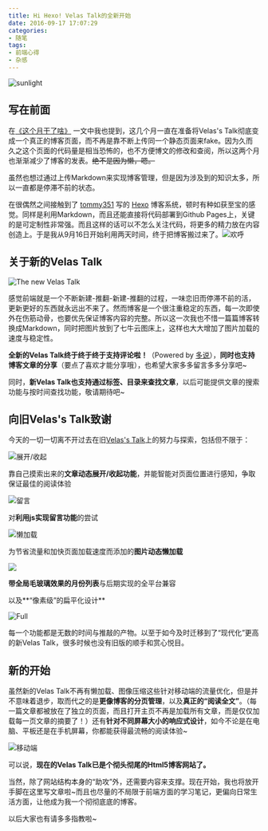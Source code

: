 ```yaml
---
title: Hi Hexo! Velas Talk的全新开始
date: 2016-09-17 17:07:29
categories:
- 随笔
tags:
- 前端心得
- 杂感
---
```


![sunlight](http://o7a3i0m1t.bkt.clouddn.com/image/blog/landscapes-sunlight_00338862.jpg)

## 写在前面

在[《这个月干了啥》](http://blog.velas.xyz/2016/08/05/%E8%BF%99%E4%B8%AA%E6%9C%88%E5%B9%B2%E4%BA%86%E5%95%A5%EF%BC%9F/) 一文中我也提到，这几个月一直在准备将Velas's Talk彻底变成一个真正的博客页面，而不再是靠不断上传同一个静态页面来fake。因为久而久之这个页面的代码量是相当恐怖的，也不方便博文的修改和查阅，所以这两个月也渐渐减少了博客的发表。~~绝不是因为懒，嗯。~~

虽然也想过通过上传Markdown来实现博客管理，但是因为涉及到的知识太多，所以一直都是停滞不前的状态。

在很偶然之间接触到了 [tommy351](https://github.com/hexojs/hexo) 写的 [Hexo](https://hexo.io/zh-cn/) 博客系统，顿时有种如获至宝的感觉。同样是利用Markdown，而且还能直接将代码部署到Github Pages上，关键的是可定制性非常强。而且这样的话可以不怎么关注代码，将更多的精力放在内容创造上。于是我从9月16日开始利用两天时间，终于把博客搬过来了。![欢呼](http://o7a3i0m1t.bkt.clouddn.com/image/emo/huanhu.png)

<!--more-->



## 关于新的Velas Talk

![The new Velas Talk](http://o7a3i0m1t.bkt.clouddn.com/image/blog/velastalk.PNG)

感觉前端就是一个不断新建-推翻-新建-推翻的过程，一味恋旧而停滞不前的活，更新更好的东西就永远出不来了。然而博客是一个很注重稳定的东西，每一次即使外在伤筋动骨，也要优先保证博客内容的完整。所以这一次我也不惜一篇篇博客转换成Markdown，同时把图片放到了七牛云图床上，这样也大大增加了图片加载的速度与稳定性。

**全新的Velas Talk终于终于终于支持评论啦！**（Powered by [多说](http://duoshuo.com/)），**同时也支持博客文章的分享**（要点了喜欢才能分享哦），也希望大家多多留言多多分享吧~

同时，**新Velas Talk也支持通过标签、目录来查找文章**，以后可能提供文章的搜索功能与按时间查找功能，敬请期待吧~



## 向旧Velas's Talk致谢

今天的一切一切离不开过去在旧[Velas's Talk](http://velas.xyz/talk.html)上的努力与探索，包括但不限于：

![展开/收起](http://o7a3i0m1t.bkt.clouddn.com/image/blog/%E6%96%87%E7%AB%A0%E5%B1%95%E5%BC%80.gif)

靠自己摸索出来的**文章动态展开/收起功能**，并能智能对页面位置进行感知，争取保证最佳的阅读体验



![留言](http://o7a3i0m1t.bkt.clouddn.com/image/blog/%E7%95%99%E8%A8%80.PNG)

对**利用js实现留言功能**的尝试



![懒加载](http://o7a3i0m1t.bkt.clouddn.com/image/blog/%E6%87%92%E5%8A%A0%E8%BD%BD.gif)

为节省流量和加快页面加载速度而添加的**图片动态懒加载**



![](http://o7a3i0m1t.bkt.clouddn.com/image/blog/%E6%9C%88%E4%BB%BD%E5%88%97%E8%A1%A8.gif)

**带全局毛玻璃效果的月份列表**与后期实现的全平台兼容



以及**“像素级”的扁平化设计**

![Full](http://o7a3i0m1t.bkt.clouddn.com/image/blog/screenshot-velas.xyz-2016-09-17-18-32-15.png)

每一个功能都是无数的时间与推敲的产物。以至于如今及时迁移到了“现代化”更高的新Velas Talk，很多时候也没有旧版的顺手和赏心悦目。



## 新的开始

虽然新的Velas Talk不再有懒加载、图像压缩这些针对移动端的流量优化，但是并不意味着退步，取而代之的是**更像博客的分页管理**，以及**真正的“阅读全文”**。（每一篇文章都被放在了独立的页面，而且打开主页不再是加载所有文章，而是仅仅加载每一页文章的摘要了！）还有**针对不同屏幕大小的响应式设计**，如今不论是在电脑、平板还是在手机屏幕，你都能获得最流畅的阅读体验~

![移动端](http://o7a3i0m1t.bkt.clouddn.com/image/blog/velastalk_m.PNG)

 可以说，**现在的Velas Talk已是个彻头彻尾的Html5博客网站了。**

当然，除了网站结构本身的“助攻”外，还需要内容来支撑。现在开始，我也将放开手脚在这里写文章啦~而且也尽量的不局限于前端方面的学习笔记，更偏向日常生活方面，让他成为我一个彻彻底底的博客。

以后大家也有请多多指教啦~

